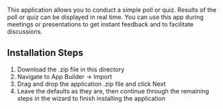 This application allows you to conduct a simple poll or quiz. Results of the poll or quiz can be displayed in real time. You can use this app during meetings or presentations to get instant feedback and to facilitate discussions.

Installation Steps
------------------------------------
1. Download the .zip file in this directory
2. Navigate to App Builder -> Import
3. Drag and drop the application .zip file and click Next
4. Leave the defaults as they are, then continue through the remaining steps in the wizard to finish installing the application
